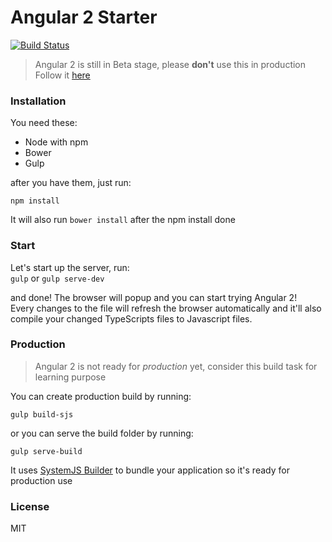 # Angular 2 Starter

[![Build Status](https://travis-ci.org/antonybudianto/angular2-starter.svg?branch=master)](https://travis-ci.org/antonybudianto/angular2-starter)

> Angular 2 is still in Beta stage, please **don't** use this in production   
> Follow it [here](https://splintercode.github.io/is-angular-2-ready/)

### Installation
You need these:
- Node with npm
- Bower
- Gulp

after you have them, just run:
```
npm install
```
It will also run `bower install` after the npm install done   


### Start
Let's start up the server, run:   
`gulp` or `gulp serve-dev`

and done! The browser will popup and you can start trying Angular 2!   
Every changes to the file will refresh the browser automatically
and it'll also compile your changed TypeScripts files to Javascript files.

### Production
> Angular 2 is not ready for *production* yet, consider this build task for learning purpose

You can create production build by running:
```
gulp build-sjs
```
or you can serve the build folder by running:
```
gulp serve-build
```
It uses [SystemJS Builder](https://github.com/systemjs/builder) to bundle your application so it's ready for production use

### License
MIT
